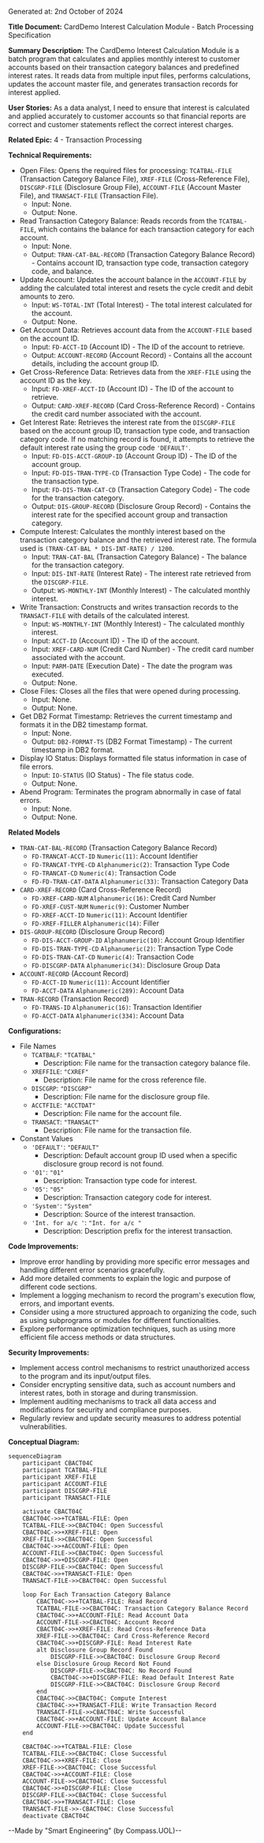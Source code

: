 Generated at: 2nd October of 2024

**Title Document:** CardDemo Interest Calculation Module - Batch Processing Specification

**Summary Description:**
The CardDemo Interest Calculation Module is a batch program that calculates and applies monthly interest to customer accounts based on their transaction category balances and predefined interest rates. It reads data from multiple input files, performs calculations, updates the account master file, and generates transaction records for interest applied.

**User Stories:**
As a data analyst, I need to ensure that interest is calculated and applied accurately to customer accounts so that financial reports are correct and customer statements reflect the correct interest charges.

**Related Epic:** 
4 - Transaction Processing

**Technical Requirements:**

- Open Files: Opens the required files for processing: `TCATBAL-FILE` (Transaction Category Balance File), `XREF-FILE` (Cross-Reference File), `DISCGRP-FILE` (Disclosure Group File), `ACCOUNT-FILE` (Account Master File), and `TRANSACT-FILE` (Transaction File).
  - Input: None.
  - Output: None.
- Read Transaction Category Balance: Reads records from the `TCATBAL-FILE`, which contains the balance for each transaction category for each account.
  - Input: None.
  - Output: `TRAN-CAT-BAL-RECORD` (Transaction Category Balance Record) - Contains account ID, transaction type code, transaction category code, and balance.
- Update Account: Updates the account balance in the `ACCOUNT-FILE` by adding the calculated total interest and resets the cycle credit and debit amounts to zero.
  - Input: `WS-TOTAL-INT` (Total Interest) - The total interest calculated for the account.
  - Output: None.
- Get Account Data: Retrieves account data from the `ACCOUNT-FILE` based on the account ID.
  - Input: `FD-ACCT-ID` (Account ID) - The ID of the account to retrieve.
  - Output: `ACCOUNT-RECORD` (Account Record) - Contains all the account details, including the account group ID.
- Get Cross-Reference Data: Retrieves data from the `XREF-FILE` using the account ID as the key.
  - Input: `FD-XREF-ACCT-ID` (Account ID) - The ID of the account to retrieve.
  - Output: `CARD-XREF-RECORD` (Card Cross-Reference Record) - Contains the credit card number associated with the account.
- Get Interest Rate: Retrieves the interest rate from the `DISCGRP-FILE` based on the account group ID, transaction type code, and transaction category code. If no matching record is found, it attempts to retrieve the default interest rate using the group code `'DEFAULT'`.
  - Input: `FD-DIS-ACCT-GROUP-ID` (Account Group ID) - The ID of the account group.
  - Input: `FD-DIS-TRAN-TYPE-CD` (Transaction Type Code) - The code for the transaction type.
  - Input: `FD-DIS-TRAN-CAT-CD` (Transaction Category Code) - The code for the transaction category.
  - Output: `DIS-GROUP-RECORD` (Disclosure Group Record) - Contains the interest rate for the specified account group and transaction category.
- Compute Interest: Calculates the monthly interest based on the transaction category balance and the retrieved interest rate. The formula used is `(TRAN-CAT-BAL * DIS-INT-RATE) / 1200`.
  - Input: `TRAN-CAT-BAL` (Transaction Category Balance) - The balance for the transaction category.
  - Input: `DIS-INT-RATE` (Interest Rate) - The interest rate retrieved from the `DISCGRP-FILE`.
  - Output: `WS-MONTHLY-INT` (Monthly Interest) - The calculated monthly interest.
- Write Transaction: Constructs and writes transaction records to the `TRANSACT-FILE` with details of the calculated interest.
  - Input: `WS-MONTHLY-INT` (Monthly Interest) - The calculated monthly interest.
  - Input: `ACCT-ID` (Account ID) - The ID of the account.
  - Input: `XREF-CARD-NUM` (Credit Card Number) - The credit card number associated with the account.
  - Input: `PARM-DATE` (Execution Date) - The date the program was executed.
  - Output: None.
- Close Files: Closes all the files that were opened during processing.
  - Input: None.
  - Output: None.
- Get DB2 Format Timestamp: Retrieves the current timestamp and formats it in the DB2 timestamp format.
  - Input: None.
  - Output: `DB2-FORMAT-TS` (DB2 Format Timestamp) - The current timestamp in DB2 format.
- Display IO Status: Displays formatted file status information in case of file errors.
  - Input: `IO-STATUS` (IO Status) - The file status code.
  - Output: None.
- Abend Program: Terminates the program abnormally in case of fatal errors.
  - Input: None.
  - Output: None.

**Related Models**

- `TRAN-CAT-BAL-RECORD` (Transaction Category Balance Record)
  - `FD-TRANCAT-ACCT-ID` `Numeric(11)`: Account Identifier
  - `FD-TRANCAT-TYPE-CD` `Alphanumeric(2)`: Transaction Type Code
  - `FD-TRANCAT-CD` `Numeric(4)`: Transaction Code
  - `FD-FD-TRAN-CAT-DATA` `Alphanumeric(33)`: Transaction Category Data
- `CARD-XREF-RECORD` (Card Cross-Reference Record)
  - `FD-XREF-CARD-NUM` `Alphanumeric(16)`: Credit Card Number
  - `FD-XREF-CUST-NUM` `Numeric(9)`: Customer Number
  - `FD-XREF-ACCT-ID` `Numeric(11)`: Account Identifier
  - `FD-XREF-FILLER` `Alphanumeric(14)`: Filler
- `DIS-GROUP-RECORD` (Disclosure Group Record)
  - `FD-DIS-ACCT-GROUP-ID` `Alphanumeric(10)`: Account Group Identifier
  - `FD-DIS-TRAN-TYPE-CD` `Alphanumeric(2)`: Transaction Type Code
  - `FD-DIS-TRAN-CAT-CD` `Numeric(4)`: Transaction Code
  - `FD-DISCGRP-DATA` `Alphanumeric(34)`: Disclosure Group Data
- `ACCOUNT-RECORD` (Account Record)
  - `FD-ACCT-ID` `Numeric(11)`: Account Identifier
  - `FD-ACCT-DATA` `Alphanumeric(289)`: Account Data
- `TRAN-RECORD` (Transaction Record)
  - `FD-TRANS-ID` `Alphanumeric(16)`: Transaction Identifier
  - `FD-ACCT-DATA` `Alphanumeric(334)`: Account Data

**Configurations:**

- File Names
  - `TCATBALF`: `"TCATBAL"`
	- Description: File name for the transaction category balance file.
  - `XREFFILE`: `"CXREF"`
	- Description: File name for the cross reference file.
  - `DISCGRP`: `"DISCGRP"`
	- Description: File name for the disclosure group file.
  - `ACCTFILE`: `"ACCTDAT"`
	- Description: File name for the account file.
  - `TRANSACT`: `"TRANSACT"`
	- Description: File name for the transaction file.
- Constant Values
  - `'DEFAULT'`: `"DEFAULT"`
	- Description: Default account group ID used when a specific disclosure group record is not found.
  - `'01'`: `"01"`
	- Description: Transaction type code for interest.
  - `'05'`: `"05"`
	- Description: Transaction category code for interest.
  - `'System'`: `"System"`
	- Description: Source of the interest transaction.
  - `'Int. for a/c '`: `"Int. for a/c "`
	- Description: Description prefix for the interest transaction.

**Code Improvements:**

- Improve error handling by providing more specific error messages and handling different error scenarios gracefully.
- Add more detailed comments to explain the logic and purpose of different code sections.
- Implement a logging mechanism to record the program's execution flow, errors, and important events.
- Consider using a more structured approach to organizing the code, such as using subprograms or modules for different functionalities.
- Explore performance optimization techniques, such as using more efficient file access methods or data structures.

**Security Improvements:**

- Implement access control mechanisms to restrict unauthorized access to the program and its input/output files.
- Consider encrypting sensitive data, such as account numbers and interest rates, both in storage and during transmission.
- Implement auditing mechanisms to track all data access and modifications for security and compliance purposes.
- Regularly review and update security measures to address potential vulnerabilities.

**Conceptual Diagram:**

```mermaid
sequenceDiagram
    participant CBACT04C
    participant TCATBAL-FILE
    participant XREF-FILE
    participant ACCOUNT-FILE
    participant DISCGRP-FILE
    participant TRANSACT-FILE

    activate CBACT04C
    CBACT04C->>+TCATBAL-FILE: Open
    TCATBAL-FILE->>CBACT04C: Open Successful
    CBACT04C->>+XREF-FILE: Open
    XREF-FILE->>CBACT04C: Open Successful
    CBACT04C->>+ACCOUNT-FILE: Open
    ACCOUNT-FILE->>CBACT04C: Open Successful
    CBACT04C->>+DISCGRP-FILE: Open
    DISCGRP-FILE->>CBACT04C: Open Successful
    CBACT04C->>+TRANSACT-FILE: Open
    TRANSACT-FILE->>CBACT04C: Open Successful
    
    loop For Each Transaction Category Balance
        CBACT04C->>+TCATBAL-FILE: Read Record
        TCATBAL-FILE->>CBACT04C: Transaction Category Balance Record
        CBACT04C->>+ACCOUNT-FILE: Read Account Data
        ACCOUNT-FILE->>CBACT04C: Account Record
        CBACT04C->>+XREF-FILE: Read Cross-Reference Data
        XREF-FILE->>CBACT04C: Card Cross-Reference Record
        CBACT04C->>+DISCGRP-FILE: Read Interest Rate
        alt Disclosure Group Record Found
            DISCGRP-FILE->>CBACT04C: Disclosure Group Record
        else Disclosure Group Record Not Found
            DISCGRP-FILE->>CBACT04C: No Record Found
            CBACT04C->>+DISCGRP-FILE: Read Default Interest Rate
            DISCGRP-FILE->>CBACT04C: Disclosure Group Record
        end
        CBACT04C->>CBACT04C: Compute Interest
        CBACT04C->>+TRANSACT-FILE: Write Transaction Record
        TRANSACT-FILE->>CBACT04C: Write Successful
        CBACT04C->>+ACCOUNT-FILE: Update Account Balance
        ACCOUNT-FILE->>CBACT04C: Update Successful
    end

    CBACT04C->>+TCATBAL-FILE: Close
    TCATBAL-FILE->>CBACT04C: Close Successful
    CBACT04C->>+XREF-FILE: Close
    XREF-FILE->>CBACT04C: Close Successful
    CBACT04C->>+ACCOUNT-FILE: Close
    ACCOUNT-FILE->>CBACT04C: Close Successful
    CBACT04C->>+DISCGRP-FILE: Close
    DISCGRP-FILE->>CBACT04C: Close Successful
    CBACT04C->>+TRANSACT-FILE: Close
    TRANSACT-FILE->>-CBACT04C: Close Successful
    deactivate CBACT04C
```

--Made by "Smart Engineering" (by Compass.UOL)--